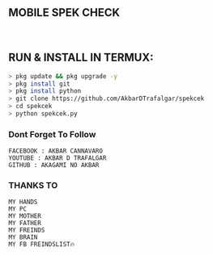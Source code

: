 <p align="center">
<br>
<h2>
MOBILE SPEK CHECK
</h2>
</p>
</br>

## RUN & INSTALL IN TERMUX:
```bash
> pkg update && pkg upgrade -y
> pkg install git
> pkg install python
> git clone https://github.com/AkbarDTrafalgar/spekcek
> cd spekcek
> python spekcek.py
```

### Dont Forget To Follow
```
FACEBOOK : AKBAR CANNAVARO
YOUTUBE : AKBAR D TRAFALGAR
GITHUB : AKAGAMI NO AKBAR
```

### THANKS TO
```
MY HANDS
MY PC
MY MOTHER
MY FATHER
MY FREINDS
MY BRAIN
MY FB FREINDSLIST🔥
```
